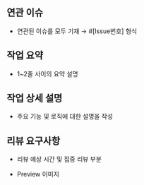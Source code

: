 ## 연관 이슈
- 연관된 이슈를 모두 기재 → #[Issue번호] 형식

## 작업 요약
- 1~2줄 사이의 요약 설명

## 작업 상세 설명
- 주요 기능 및 로직에 대한 설명을 작성

## 리뷰 요구사항
- 리뷰 예상 시간 및 집중 리뷰 부분

- Preview 이미지
